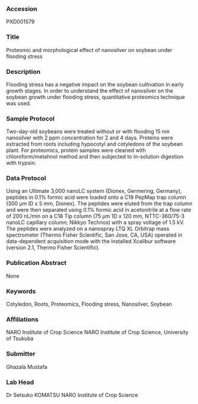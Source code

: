 ### Accession
PXD001579

### Title
Proteomic and morphological effect of nanosilver on soybean under flooding stress

### Description
Flooding stress has a negative impact on the soybean cultivation in early growth stages. In order to understand the effect of nanosilver on the soybean growth under flooding stress, quantitative proteomics technique was used.

### Sample Protocol
Two-day-old soybeans were treated without or with flooding 15 nm nanosilver with 2 ppm concentration for 2 and 4 days. Proteins were extracted from roots including hypocotyl and cotyledons of the soybean plant. For proteomics, protein samples were cleaned with chloroform/metahnol method and then subjected to in-solution digestion with trypsin.

### Data Protocol
Using an Ultimate 3,000 nanoLC system (Dionex, Germering, Germany), peptides in 0.1% formic acid were loaded onto a C18 PepMap trap column (300 µm ID x 5 mm, Dionex). The peptides were eluted from the trap column and were then separated using 0.1% formic acid in acetonitrile at a flow rate of 200 nL/min on a C18 Tip column (75 µm 1D x 120 mm, NTTC-360/75-3 nanoLC capillary column; Nikkyo Technos) with a spray voltage of 1.5 kV. The peptides were analyzed on a nanospray LTQ XL Orbitrap mass spectrometer (Thermo Fisher Scientific, San Jose, CA, USA) operated in data-dependent acquisition mode with the installed Xcalibur software (version 2.1, Thermo Fisher Scientific).

### Publication Abstract
None

### Keywords
Cotyledon, Roots, Proteomics, Flooding stress, Nanosilver, Soybean

### Affiliations
NARO Institute of Crop Science
NARO Institute of Crop Science, University of Tsukuba

### Submitter
Ghazala Mustafa

### Lab Head
Dr Setsuko KOMATSU
NARO Institute of Crop Science


